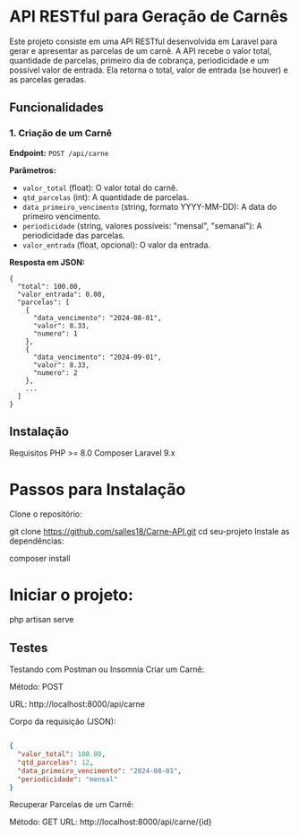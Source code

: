 # API RESTful para Geração de Carnês

Este projeto consiste em uma API RESTful desenvolvida em Laravel para gerar e apresentar as parcelas de um carnê. A API recebe o valor total, quantidade de parcelas, primeiro dia de cobrança, periodicidade e um possível valor de entrada. Ela retorna o total, valor de entrada (se houver) e as parcelas geradas.

## Funcionalidades

### 1. Criação de um Carnê

**Endpoint:** `POST /api/carne`

**Parâmetros:**

- `valor_total` (float): O valor total do carnê.
- `qtd_parcelas` (int): A quantidade de parcelas.
- `data_primeiro_vencimento` (string, formato YYYY-MM-DD): A data do primeiro vencimento.
- `periodicidade` (string, valores possíveis: "mensal", "semanal"): A periodicidade das parcelas.
- `valor_entrada` (float, opcional): O valor da entrada.

**Resposta em JSON:**

```
{
  "total": 100.00,
  "valor_entrada": 0.00,
  "parcelas": [
    {
      "data_vencimento": "2024-08-01",
      "valor": 8.33,
      "numero": 1
    },
    {
      "data_vencimento": "2024-09-01",
      "valor": 8.33,
      "numero": 2
    },
    ...
  ]
}
```
## Instalação
Requisitos
PHP >= 8.0
Composer
Laravel 9.x



# Passos para Instalação
Clone o repositório:

git clone https://github.com/salles18/Carne-API.git
cd seu-projeto
Instale as dependências:

composer install

# Iniciar o projeto:

php artisan serve

## Testes
Testando com Postman ou Insomnia
Criar um Carnê:

Método: POST

URL: http://localhost:8000/api/carne

Corpo da requisição (JSON):

```json

{
  "valor_total": 100.00,
  "qtd_parcelas": 12,
  "data_primeiro_vencimento": "2024-08-01",
  "periodicidade": "mensal"
}
```
Recuperar Parcelas de um Carnê:

Método: GET
URL: http://localhost:8000/api/carne/{id}
